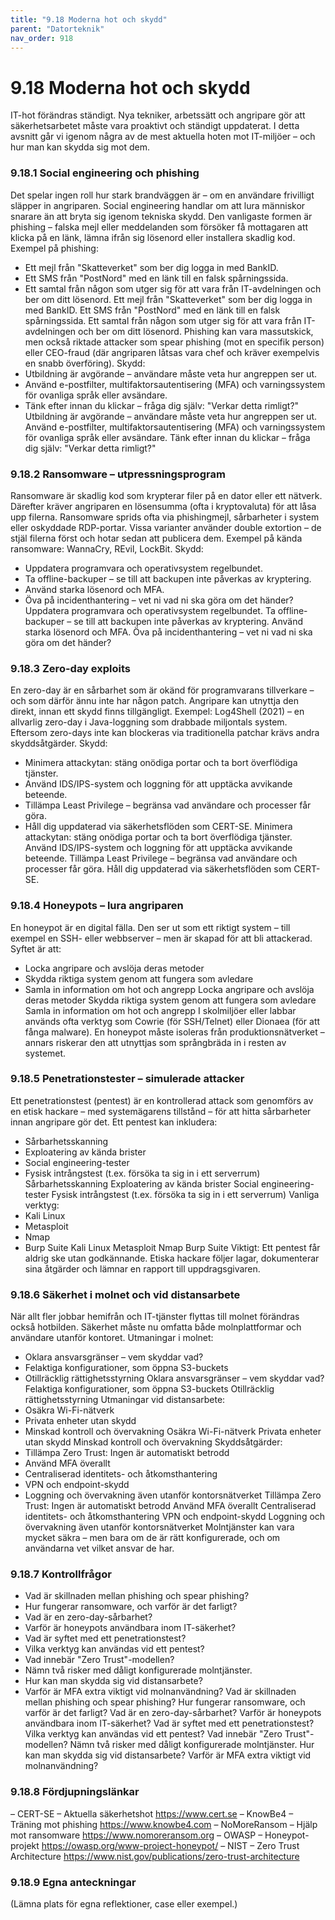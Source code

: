 ```yaml
---
title: "9.18 Moderna hot och skydd"
parent: "Datorteknik"
nav_order: 918
---
```


# 9.18 Moderna hot och skydd

IT-hot förändras ständigt. Nya tekniker, arbetssätt och angripare gör att säkerhetsarbetet måste vara proaktivt och ständigt uppdaterat. I detta avsnitt går vi igenom några av de mest aktuella hoten mot IT-miljöer – och hur man kan skydda sig mot dem.
### 9.18.1 Social engineering och phishing
Det spelar ingen roll hur stark brandväggen är – om en användare frivilligt släpper in angriparen. Social engineering handlar om att lura människor snarare än att bryta sig igenom tekniska skydd.
Den vanligaste formen är phishing – falska mejl eller meddelanden som försöker få mottagaren att klicka på en länk, lämna ifrån sig lösenord eller installera skadlig kod.
Exempel på phishing:
- Ett mejl från "Skatteverket" som ber dig logga in med BankID.
- Ett SMS från "PostNord" med en länk till en falsk spårningssida.
- Ett samtal från någon som utger sig för att vara från IT-avdelningen och ber om ditt lösenord.
Ett mejl från "Skatteverket" som ber dig logga in med BankID.
Ett SMS från "PostNord" med en länk till en falsk spårningssida.
Ett samtal från någon som utger sig för att vara från IT-avdelningen och ber om ditt lösenord.
Phishing kan vara massutskick, men också riktade attacker som spear phishing (mot en specifik person) eller CEO-fraud (där angriparen låtsas vara chef och kräver exempelvis en snabb överföring).
Skydd:
- Utbildning är avgörande – användare måste veta hur angreppen ser ut.
- Använd e-postfilter, multifaktorsautentisering (MFA) och varningssystem för ovanliga språk eller avsändare.
- Tänk efter innan du klickar – fråga dig själv: "Verkar detta rimligt?"
Utbildning är avgörande – användare måste veta hur angreppen ser ut.
Använd e-postfilter, multifaktorsautentisering (MFA) och varningssystem för ovanliga språk eller avsändare.
Tänk efter innan du klickar – fråga dig själv: "Verkar detta rimligt?"
### 9.18.2 Ransomware – utpressningsprogram
Ransomware är skadlig kod som krypterar filer på en dator eller ett nätverk. Därefter kräver angriparen en lösensumma (ofta i kryptovaluta) för att låsa upp filerna.
Ransomware sprids ofta via phishingmejl, sårbarheter i system eller oskyddade RDP-portar. Vissa varianter använder double extortion – de stjäl filerna först och hotar sedan att publicera dem.
Exempel på kända ransomware: WannaCry, REvil, LockBit.
Skydd:
- Uppdatera programvara och operativsystem regelbundet.
- Ta offline-backuper – se till att backupen inte påverkas av kryptering.
- Använd starka lösenord och MFA.
- Öva på incidenthantering – vet ni vad ni ska göra om det händer?
Uppdatera programvara och operativsystem regelbundet.
Ta offline-backuper – se till att backupen inte påverkas av kryptering.
Använd starka lösenord och MFA.
Öva på incidenthantering – vet ni vad ni ska göra om det händer?
### 9.18.3 Zero-day exploits
En zero-day är en sårbarhet som är okänd för programvarans tillverkare – och som därför ännu inte har någon patch. Angripare kan utnyttja den direkt, innan ett skydd finns tillgängligt.
Exempel: Log4Shell (2021) – en allvarlig zero-day i Java-loggning som drabbade miljontals system.
Eftersom zero-days inte kan blockeras via traditionella patchar krävs andra skyddsåtgärder.
Skydd:
- Minimera attackytan: stäng onödiga portar och ta bort överflödiga tjänster.
- Använd IDS/IPS-system och loggning för att upptäcka avvikande beteende.
- Tillämpa Least Privilege – begränsa vad användare och processer får göra.
- Håll dig uppdaterad via säkerhetsflöden som CERT-SE.
Minimera attackytan: stäng onödiga portar och ta bort överflödiga tjänster.
Använd IDS/IPS-system och loggning för att upptäcka avvikande beteende.
Tillämpa Least Privilege – begränsa vad användare och processer får göra.
Håll dig uppdaterad via säkerhetsflöden som CERT-SE.
### 9.18.4 Honeypots – lura angriparen
En honeypot är en digital fälla. Den ser ut som ett riktigt system – till exempel en SSH- eller webbserver – men är skapad för att bli attackerad.
Syftet är att:
- Locka angripare och avslöja deras metoder
- Skydda riktiga system genom att fungera som avledare
- Samla in information om hot och angrepp
Locka angripare och avslöja deras metoder
Skydda riktiga system genom att fungera som avledare
Samla in information om hot och angrepp
I skolmiljöer eller labbar används ofta verktyg som Cowrie (för SSH/Telnet) eller Dionaea (för att fånga malware).
En honeypot måste isoleras från produktionsnätverket – annars riskerar den att utnyttjas som språngbräda in i resten av systemet.
### 9.18.5 Penetrationstester – simulerade attacker
Ett penetrationstest (pentest) är en kontrollerad attack som genomförs av en etisk hackare – med systemägarens tillstånd – för att hitta sårbarheter innan angripare gör det.
Ett pentest kan inkludera:
- Sårbarhetsskanning
- Exploatering av kända brister
- Social engineering-tester
- Fysisk intrångstest (t.ex. försöka ta sig in i ett serverrum)
Sårbarhetsskanning
Exploatering av kända brister
Social engineering-tester
Fysisk intrångstest (t.ex. försöka ta sig in i ett serverrum)
Vanliga verktyg:
- Kali Linux
- Metasploit
- Nmap
- Burp Suite
Kali Linux
Metasploit
Nmap
Burp Suite
Viktigt: Ett pentest får aldrig ske utan godkännande. Etiska hackare följer lagar, dokumenterar sina åtgärder och lämnar en rapport till uppdragsgivaren.
### 9.18.6 Säkerhet i molnet och vid distansarbete
När allt fler jobbar hemifrån och IT-tjänster flyttas till molnet förändras också hotbilden. Säkerhet måste nu omfatta både molnplattformar och användare utanför kontoret.
Utmaningar i molnet:
- Oklara ansvarsgränser – vem skyddar vad?
- Felaktiga konfigurationer, som öppna S3-buckets
- Otillräcklig rättighetsstyrning
Oklara ansvarsgränser – vem skyddar vad?
Felaktiga konfigurationer, som öppna S3-buckets
Otillräcklig rättighetsstyrning
Utmaningar vid distansarbete:
- Osäkra Wi-Fi-nätverk
- Privata enheter utan skydd
- Minskad kontroll och övervakning
Osäkra Wi-Fi-nätverk
Privata enheter utan skydd
Minskad kontroll och övervakning
Skyddsåtgärder:
- Tillämpa Zero Trust: Ingen är automatiskt betrodd
- Använd MFA överallt
- Centraliserad identitets- och åtkomsthantering
- VPN och endpoint-skydd
- Loggning och övervakning även utanför kontorsnätverket
Tillämpa Zero Trust: Ingen är automatiskt betrodd
Använd MFA överallt
Centraliserad identitets- och åtkomsthantering
VPN och endpoint-skydd
Loggning och övervakning även utanför kontorsnätverket
Molntjänster kan vara mycket säkra – men bara om de är rätt konfigurerade, och om användarna vet vilket ansvar de har.
### 9.18.7 Kontrollfrågor
- Vad är skillnaden mellan phishing och spear phishing?
- Hur fungerar ransomware, och varför är det farligt?
- Vad är en zero-day-sårbarhet?
- Varför är honeypots användbara inom IT-säkerhet?
- Vad är syftet med ett penetrationstest?
- Vilka verktyg kan användas vid ett pentest?
- Vad innebär "Zero Trust"-modellen?
- Nämn två risker med dåligt konfigurerade molntjänster.
- Hur kan man skydda sig vid distansarbete?
- Varför är MFA extra viktigt vid molnanvändning?
Vad är skillnaden mellan phishing och spear phishing?
Hur fungerar ransomware, och varför är det farligt?
Vad är en zero-day-sårbarhet?
Varför är honeypots användbara inom IT-säkerhet?
Vad är syftet med ett penetrationstest?
Vilka verktyg kan användas vid ett pentest?
Vad innebär "Zero Trust"-modellen?
Nämn två risker med dåligt konfigurerade molntjänster.
Hur kan man skydda sig vid distansarbete?
Varför är MFA extra viktigt vid molnanvändning?
### 9.18.8 Fördjupningslänkar
– CERT-SE – Aktuella säkerhetshot https://www.cert.se – KnowBe4 – Träning mot phishing https://www.knowbe4.com – NoMoreRansom – Hjälp mot ransomware https://www.nomoreransom.org – OWASP – Honeypot-projekt https://owasp.org/www-project-honeypot/ – NIST – Zero Trust Architecture https://www.nist.gov/publications/zero-trust-architecture
### 9.18.9 Egna anteckningar
(Lämna plats för egna reflektioner, case eller exempel.)